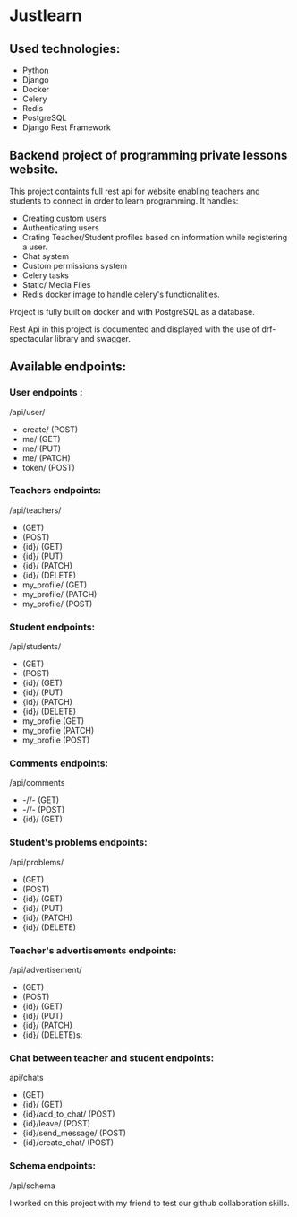 # Justlearn
## Used technologies:
- Python
- Django
- Docker
- Celery
- Redis
- PostgreSQL
- Django Rest Framework
## Backend project of programming private lessons website.
This project containts full rest api for website enabling teachers and students to connect in order to learn programming. It handles:
- Creating custom users
- Authenticating users
- Crating Teacher/Student profiles based on information while registering a user.
- Chat system
- Custom permissions system
- Celery tasks 
- Static/ Media Files
- Redis docker image to handle celery's functionalities.

Project is fully built on docker and with PostgreSQL as a database. 

Rest Api in this project is documented and  displayed with the use of drf-spectacular library and swagger.
## Available endpoints:
### User endpoints :
/api/user/
- create/ (POST)
- me/ (GET)
- me/ (PUT)
- me/ (PATCH)
- token/ (POST)
### Teachers endpoints:
/api/teachers/
- (GET)
- (POST)
- {id}/ (GET)
- {id}/ (PUT)
- {id}/ (PATCH)
- {id}/ (DELETE)
- my_profile/ (GET)
- my_profile/ (PATCH)
- my_profile/ (POST)
### Student endpoints:
/api/students/
- (GET)
- (POST)
- {id}/ (GET)
- {id}/ (PUT)
- {id}/ (PATCH)
- {id}/ (DELETE)
- my_profile (GET)
- my_profile (PATCH)
- my_profile (POST)
### Comments endpoints:
/api/comments
- -//- (GET)
- -//- (POST)
- {id}/ (GET)
### Student's problems endpoints:
/api/problems/
- (GET)
- (POST)
- {id}/ (GET)
- {id}/ (PUT)
- {id}/ (PATCH)
- {id}/ (DELETE)
### Teacher's advertisements endpoints:
/api/advertisement/
- (GET)
- (POST)
- {id}/ (GET)
- {id}/ (PUT)
- {id}/ (PATCH)
- {id}/ (DELETE)s:
### Chat between teacher and student endpoints:
api/chats
- (GET)
- {id}/ (GET)
- {id}/add_to_chat/ (POST)
- {id}/leave/ (POST)
- {id}/send_message/ (POST)
- {id}/create_chat/ (POST)
### Schema endpoints:
/api/schema


I worked on this project with my friend to test our github collaboration skills.
